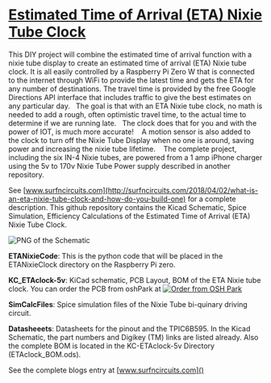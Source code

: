# [Estimated Time of Arrival (ETA) Nixie Tube Clock](http://surfncircuits.com/2018/04/02/what-is-an-eta-nixie-tube-clock-and-how-do-you-build-one)
This DIY project will combine the estimated time of arrival function with a nixie tube display to create an estimated time of arrival (ETA) Nixie tube clock. It is all easily controlled by a Raspberry Pi Zero W that is connected to the internet through WiFi to provide the latest time and gets the ETA for any number of destinations. The travel time is provided by the free Google Directions API interface that includes traffic to give the best estimates on any particular day.   The goal is that with an ETA Nixie tube clock, no math is needed to add a rough, often optimistic travel time, to the actual time to determine if we are running late.   The clock does that for you and with the power of IOT, is much more accurate!    A motion sensor is also added to the clock to turn off the Nixie Tube Display when no one is around, saving power and increasing the nixie tube lifetime.    The complete project, including the six IN-4 Nixie tubes, are powered from a 1 amp iPhone charger using the 5v to 170v Nixie Tube Power supply described in another repository. 

See [www.surfncircuits.com](http://surfncircuits.com/2018/04/02/what-is-an-eta-nixie-tube-clock-and-how-do-you-build-one)  for a complete description.  This github repository contains the Kicad Schematic, Spice Simulation, Efficiency Calculations of the Estimated Time of Arrival (ETA) Nixie Tube Clock.   

![PNG of the Schematic](https://github.com/drkmsmithjr/ETANixieClock/blob/master/KC-ETAclock-5v/NixieSchematic.png)

__ETANixieCode__:  This is the python code that will be placed in the ETANixieClock directory on the Raspberry Pi zero.    

__KC_ETAclock-5v__:  KiCad schematic, PCB Layout, BOM of the ETA Nixie tube clock.  You can order the PCB from oshPark at <a href="https://oshpark.com/shared_projects/B9CmGCXJ"><img src="https://oshpark.com/assets/badge-5b7ec47045b78aef6eb9d83b3bac6b1920de805e9a0c227658eac6e19a045b9c.png" alt="Order from OSH Park"></img></a>  

__SimCalcFiles__:  Spice simulation files of the Nixie Tube bi-quinary driving circuit.    

__Datasheeets__: Datasheets for the pinout and the TPIC6B595.  In the Kicad Schematic, the part numbers and Digikey (TM) links are listed already.   Also the complete BOM is located in the KC-ETAclock-5v Directory (ETAclock_BOM.ods).      

See the complete blogs entry at  [www.surfncircuits.com]()


